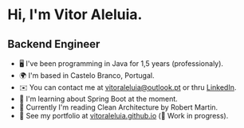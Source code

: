 Hi, I'm Vitor Aleluia.
======================

Backend Engineer
----------------

* 🖥️ I've been programming in Java for 1,5 years (professionaly).
* 🌍 I'm based in Castelo Branco, Portugal.
* ✉️ You can contact me at [vitoraleluia@outlook.pt](mailto:vitoraleluia@outlook.pt) or thru [LinkedIn](https://www.linkedin.com/in/vitoraleluia/).
* 🧠 I'm learning about Spring Boot at the moment.
* 📖 Currently I'm reading Clean Architecture by Robert Martin. 
* 💼 See my portfolio at [vitoraleluia.github.io](http://vitoraleluia.github.io) (🚧 Work in progress).
